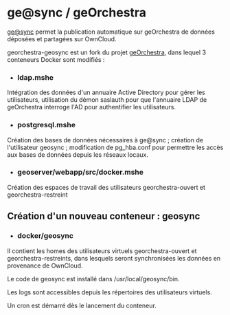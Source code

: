 # ge@sync / geOrchestra

[ge@sync](https://github.com/MSHE-Ledoux/geosync) permet la publication automatique sur geOrchestra de données déposées et partagées sur OwnCloud.

georchestra-geosync est un fork du projet [geOrchestra](https://github.com/georchestra/georchestra), dans lequel 3 conteneurs Docker sont modifiés :

- ### ldap.mshe

Intégration des données d'un annuaire Active Directory pour gérer les utilisateurs, utilisation du démon saslauth pour que l'annuaire LDAP de geOrchestra interroge l'AD pour authentifier les utilisateurs.

- ### postgresql.mshe

Création des bases de données nécessaires à ge@sync ; création de l'utilisateur geosync ; 
modification de pg_hba.conf pour permettre les accès aux bases de données depuis les réseaux locaux.

- ### geoserver/webapp/src/docker.mshe

Création des espaces de travail des utilisateurs georchestra-ouvert et georchestra-restreint

## Création d'un nouveau conteneur : geosync

- ### docker/geosync

Il contient les homes des utilisateurs virtuels georchestra-ouvert et georchestra-restreints, dans lesquels seront synchronisées les données en provenance de OwnCloud.

Le code de geosync est installé dans /usr/local/geosync/bin.

Les logs sont accessibles depuis les répertoires des utilisateurs virtuels.

Un cron est démarré dès le lancement du conteneur.


